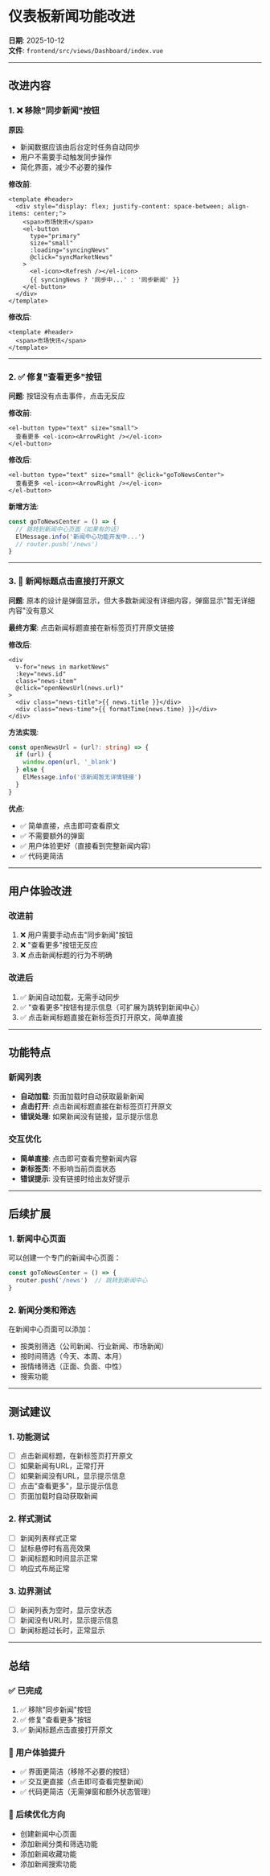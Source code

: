 # 仪表板新闻功能改进

**日期**: 2025-10-12  
**文件**: `frontend/src/views/Dashboard/index.vue`

---

## 改进内容

### 1. ❌ 移除"同步新闻"按钮

**原因**: 
- 新闻数据应该由后台定时任务自动同步
- 用户不需要手动触发同步操作
- 简化界面，减少不必要的操作

**修改前**:
```vue
<template #header>
  <div style="display: flex; justify-content: space-between; align-items: center;">
    <span>市场快讯</span>
    <el-button
      type="primary"
      size="small"
      :loading="syncingNews"
      @click="syncMarketNews"
    >
      <el-icon><Refresh /></el-icon>
      {{ syncingNews ? '同步中...' : '同步新闻' }}
    </el-button>
  </div>
</template>
```

**修改后**:
```vue
<template #header>
  <span>市场快讯</span>
</template>
```

---

### 2. ✅ 修复"查看更多"按钮

**问题**: 按钮没有点击事件，点击无反应

**修改前**:
```vue
<el-button type="text" size="small">
  查看更多 <el-icon><ArrowRight /></el-icon>
</el-button>
```

**修改后**:
```vue
<el-button type="text" size="small" @click="goToNewsCenter">
  查看更多 <el-icon><ArrowRight /></el-icon>
</el-button>
```

**新增方法**:
```typescript
const goToNewsCenter = () => {
  // 跳转到新闻中心页面（如果有的话）
  ElMessage.info('新闻中心功能开发中...')
  // router.push('/news')
}
```

---

### 3. 🔄 新闻标题点击直接打开原文

**问题**: 原本的设计是弹窗显示，但大多数新闻没有详细内容，弹窗显示"暂无详细内容"没有意义

**最终方案**: 点击新闻标题直接在新标签页打开原文链接

**修改后**:
```vue
<div
  v-for="news in marketNews"
  :key="news.id"
  class="news-item"
  @click="openNewsUrl(news.url)"
>
  <div class="news-title">{{ news.title }}</div>
  <div class="news-time">{{ formatTime(news.time) }}</div>
</div>
```

**方法实现**:
```typescript
const openNewsUrl = (url?: string) => {
  if (url) {
    window.open(url, '_blank')
  } else {
    ElMessage.info('该新闻暂无详情链接')
  }
}
```

**优点**:
- ✅ 简单直接，点击即可查看原文
- ✅ 不需要额外的弹窗
- ✅ 用户体验更好（直接看到完整新闻内容）
- ✅ 代码更简洁

---

## 用户体验改进

### 改进前

1. ❌ 用户需要手动点击"同步新闻"按钮
2. ❌ "查看更多"按钮无反应
3. ❌ 点击新闻标题的行为不明确

### 改进后

1. ✅ 新闻自动加载，无需手动同步
2. ✅ "查看更多"按钮有提示信息（可扩展为跳转到新闻中心）
3. ✅ 点击新闻标题直接在新标签页打开原文，简单直接

---

## 功能特点

### 新闻列表

- **自动加载**: 页面加载时自动获取最新新闻
- **点击打开**: 点击新闻标题直接在新标签页打开原文
- **错误处理**: 如果新闻没有链接，显示提示信息

### 交互优化

- **简单直接**: 点击即可查看完整新闻内容
- **新标签页**: 不影响当前页面状态
- **错误提示**: 没有链接时给出友好提示

---

## 后续扩展

### 1. 新闻中心页面

可以创建一个专门的新闻中心页面：

```typescript
const goToNewsCenter = () => {
  router.push('/news')  // 跳转到新闻中心
}
```

### 2. 新闻分类和筛选

在新闻中心页面可以添加：
- 按类别筛选（公司新闻、行业新闻、市场新闻）
- 按时间筛选（今天、本周、本月）
- 按情绪筛选（正面、负面、中性）
- 搜索功能

---

## 测试建议

### 1. 功能测试

- [ ] 点击新闻标题，在新标签页打开原文
- [ ] 如果新闻有URL，正常打开
- [ ] 如果新闻没有URL，显示提示信息
- [ ] 点击"查看更多"，显示提示信息
- [ ] 页面加载时自动获取新闻

### 2. 样式测试

- [ ] 新闻列表样式正常
- [ ] 鼠标悬停时有高亮效果
- [ ] 新闻标题和时间显示正常
- [ ] 响应式布局正常

### 3. 边界测试

- [ ] 新闻列表为空时，显示空状态
- [ ] 新闻没有URL时，显示提示信息
- [ ] 新闻标题过长时，正常显示

---

## 总结

### ✅ 已完成

1. ✅ 移除"同步新闻"按钮
2. ✅ 修复"查看更多"按钮
3. ✅ 新闻标题点击直接打开原文

### 🎯 用户体验提升

- ✅ 界面更简洁（移除不必要的按钮）
- ✅ 交互更直接（点击即可查看完整新闻）
- ✅ 代码更简洁（无需弹窗和额外状态管理）

### 🚀 后续优化方向

- 创建新闻中心页面
- 添加新闻分类和筛选功能
- 添加新闻收藏功能
- 添加新闻搜索功能

